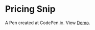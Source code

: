 # Pricing Snip
 A Pen created at CodePen.io. View [Demo](https://codepen.io/iruldanet/pen/vYEEJRB).
 
